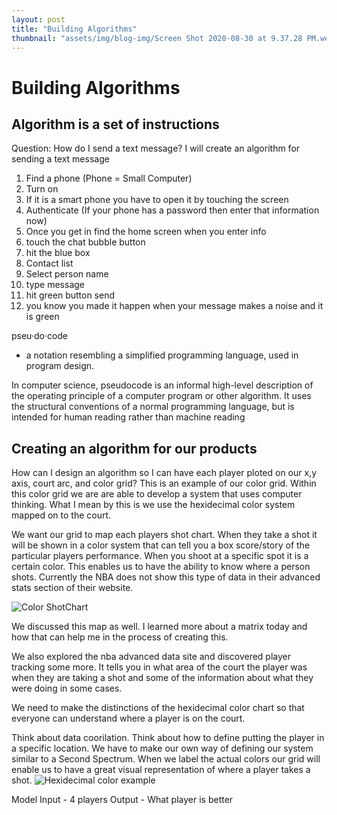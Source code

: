 ```yaml
---
layout: post
title: "Building Algorithms"
thumbnail: "assets/img/blog-img/Screen Shot 2020-08-30 at 9.37.28 PM.webp"
---
```


# Building Algorithms

## Algorithm is a set of instructions

Question: How do I send a text message?
I will create an algorithm for sending a text message 
1. Find a phone (Phone = Small Computer) 
2. Turn on 
3. If it is a smart phone you have to open it by touching the screen 
4. Authenticate (If your phone has a password then enter that information now) 
4. Once you get in find the home screen when you enter info 
5. touch the chat bubble button 
6. hit the blue box 
7. Contact list 
8. Select person name 
9. type message 
10. hit green button send 
11. you know you made it happen when your message makes a noise and it is green

pseu·do·code
- a notation resembling a simplified programming language, used in program design.

In computer science, pseudocode is an informal high-level description of the operating principle of a computer program or other algorithm. It uses the structural conventions of a normal programming language, but is intended for human reading rather than machine reading


## Creating an algorithm for our products
How can I design an algorithm so I can have each player ploted on our x,y axis, court arc, and color grid?  This is an example of our color grid.  Within this color grid 
we are are able to develop a system that uses computer thinking.  What I mean by this is we use the hexidecimal color system mapped on to the court.

We want our grid to map each players shot chart.  When they take a shot it will be shown in a color system that can tell you a box score/story of the particular players performance. 
When you shoot at a specific spot it is a certain color.  This enables us to have the ability to know where a person shots.  Currently the NBA does not show this type of data in their 
advanced stats section of their website.  

![Color ShotChart]({{site.url}}{{site.baseurl}}/assets/img/blog-img/Screen%20Shot%202020-07-16%20at%204.39.26%20PM.png)

We discussed this map as well. I learned more about a matrix today and how that can help me in the process of creating this.  

We also explored the nba advanced data site and discovered player tracking some more. 
It tells you in what area of the court the player was when they are taking a shot and some of the information about what they were doing in some cases.

We need to make the distinctions of the hexidecimal color chart so that everyone can understand where a player is on the court. 

Think about data coorilation.  Think about how to define putting the player in a specific location.  We have to make our own way of defining our system 
similar to a Second Spectrum.  When we label the actual colors our grid will enable us to have a great visual representation of where a player takes a shot.
![Hexidecimal color example]({{site.url}}{{site.baseurl}}/assets/img/blog-img/Screen%20Shot%202020-07-16%20at%205.34.41%20PM.png)


Model 
Input - 4 players 
Output - What player is better 

